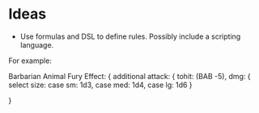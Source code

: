 
# Ideas

- Use formulas and DSL to define rules. Possibly include a scripting language. 

For example: 

Barbarian Animal Fury
Effect: {
    additional attack: {
        tohit: (BAB -5), 
        dmg: {
           select size: 
            case sm: 1d3,
            case med: 1d4,
            case lg: 1d6
        }

}